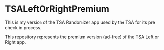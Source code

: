 # TSALeftOrRightPremium
This is my version of the TSA Randomizer app used by the TSA for its pre check in process.

This repository represents the premium version (ad-free) of the TSA Left or Right app.
